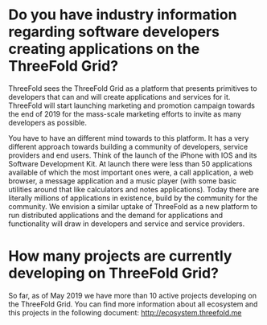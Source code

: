 # Do you have industry information regarding software developers creating applications on the ThreeFold Grid?

ThreeFold sees the ThreeFold Grid as a platform that presents primitives to developers that can and will create applications and services for it. ThreeFold will start launching marketing and promotion campaign towards the end of 2019 for the mass-scale marketing efforts to invite as many developers as possible.

You have to have an different mind towards to this platform. It has a very different approach towards building a community of developers, service providers and end users. Think of the launch of the iPhone with IOS and its Software Development Kit. At launch there were less than 50 applications available of which the most important ones were, a call application, a web browser, a message application and a music player (with some basic utilities around that like calculators and notes applications). Today there are literally millions of applications in existence, build by the community for the community. We envision a similar uptake of ThreeFold as a new platform to run distributed applications and the demand for applications and functionality will draw in developers and service and service providers.

# How many projects are currently developing on ThreeFold Grid?

So far, as of May 2019 we have more than 10 active projects developing on the ThreeFold Grid. You can find more information about all ecosystem and this projects in the following document: http://ecosystem.threefold.me

